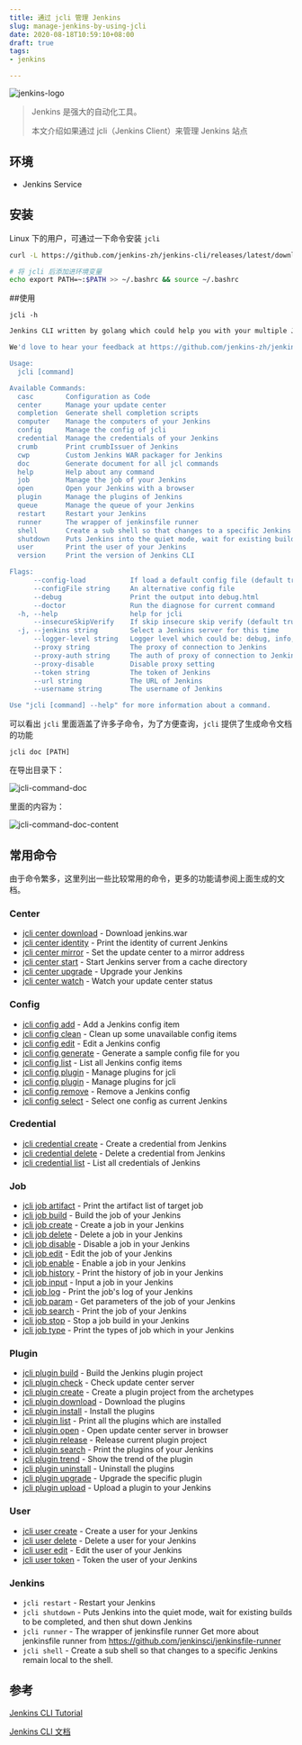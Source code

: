 ```yaml
---
title: 通过 jcli 管理 Jenkins
slug: manage-jenkins-by-using-jcli
date: 2020-08-18T10:59:10+08:00
draft: true
tags:
- jenkins

---
```


![jenkins-logo](https://blog-1252790741.cos.ap-shanghai.myqcloud.com/uPic/logo-jenkins.png)



> Jenkins 是强大的自动化工具。
>
> 本文介绍如果通过 jcli（Jenkins Client）来管理 Jenkins 站点

<!--more-->

## 环境

- Jenkins Service

## 安装

Linux 下的用户，可通过一下命令安装 `jcli`

```bash
curl -L https://github.com/jenkins-zh/jenkins-cli/releases/latest/download/jcli-linux-amd64.tar.gz|tar xzv

# 将 jcli 后添加进环境变量
echo export PATH=~:$PATH >> ~/.bashrc && source ~/.bashrc
```

##使用

`jcli -h` 

```bash
Jenkins CLI written by golang which could help you with your multiple Jenkins,

We'd love to hear your feedback at https://github.com/jenkins-zh/jenkins-cli/issues

Usage:
  jcli [command]

Available Commands:
  casc        Configuration as Code
  center      Manage your update center
  completion  Generate shell completion scripts
  computer    Manage the computers of your Jenkins
  config      Manage the config of jcli
  credential  Manage the credentials of your Jenkins
  crumb       Print crumbIssuer of Jenkins
  cwp         Custom Jenkins WAR packager for Jenkins
  doc         Generate document for all jcl commands
  help        Help about any command
  job         Manage the job of your Jenkins
  open        Open your Jenkins with a browser
  plugin      Manage the plugins of Jenkins
  queue       Manage the queue of your Jenkins
  restart     Restart your Jenkins
  runner      The wrapper of jenkinsfile runner
  shell       Create a sub shell so that changes to a specific Jenkins remain local to the shell.
  shutdown    Puts Jenkins into the quiet mode, wait for existing builds to be completed, and then shut down Jenkins
  user        Print the user of your Jenkins
  version     Print the version of Jenkins CLI

Flags:
      --config-load           If load a default config file (default true)
      --configFile string     An alternative config file
      --debug                 Print the output into debug.html
      --doctor                Run the diagnose for current command
  -h, --help                  help for jcli
      --insecureSkipVerify    If skip insecure skip verify (default true)
  -j, --jenkins string        Select a Jenkins server for this time
      --logger-level string   Logger level which could be: debug, info, warn, error (default "warn")
      --proxy string          The proxy of connection to Jenkins
      --proxy-auth string     The auth of proxy of connection to Jenkins
      --proxy-disable         Disable proxy setting
      --token string          The token of Jenkins
      --url string            The URL of Jenkins
      --username string       The username of Jenkins

Use "jcli [command] --help" for more information about a command.
```

可以看出 `jcli` 里面涵盖了许多子命令，为了方便查询，`jcli` 提供了生成命令文档的功能

`jcli doc [PATH]` 

在导出目录下：

![jcli-command-doc](https://blog-1252790741.cos.ap-shanghai.myqcloud.com/uPic/jcli-command-doc.png)

里面的内容为：

![jcli-command-doc-content](https://blog-1252790741.cos.ap-shanghai.myqcloud.com/uPic/jcli-command-doc-content.png)

## 常用命令

由于命令繁多，这里列出一些比较常用的命令，更多的功能请参阅上面生成的文档。

### Center

* [jcli center download](/commands/jcli_center_download/)	 - Download jenkins.war
* [jcli center identity](/commands/jcli_center_identity/)	 - Print the identity of current Jenkins
* [jcli center mirror](/commands/jcli_center_mirror/)	 - Set the update center to a mirror address
* [jcli center start](/commands/jcli_center_start/)	 - Start Jenkins server from a cache directory
* [jcli center upgrade](/commands/jcli_center_upgrade/)	 - Upgrade your Jenkins
* [jcli center watch](/commands/jcli_center_watch/)	 - Watch your update center status

### Config

* [jcli config add](/commands/jcli_config_add/)	 - Add a Jenkins config item
* [jcli config clean](/commands/jcli_config_clean/)	 - Clean up some unavailable config items
* [jcli config edit](/commands/jcli_config_edit/)	 - Edit a Jenkins config
* [jcli config generate](/commands/jcli_config_generate/)	 - Generate a sample config file for you
* [jcli config list](/commands/jcli_config_list/)	 - List all Jenkins config items
* [jcli config plugin](/commands/jcli_config_plugin/)	 - Manage plugins for jcli
* [jcli config plugin](/commands/jcli_config_plugin/)	 - Manage plugins for jcli
* [jcli config remove](/commands/jcli_config_remove/)	 - Remove a Jenkins config
* [jcli config select](/commands/jcli_config_select/)	 - Select one config as current Jenkins

### Credential

* [jcli credential create](/commands/jcli_credential_create/)	 - Create a credential from Jenkins
* [jcli credential delete](/commands/jcli_credential_delete/)	 - Delete a credential from Jenkins
* [jcli credential list](/commands/jcli_credential_list/)	 - List all credentials of Jenkins

### Job

* [jcli job artifact](/commands/jcli_job_artifact/)	 - Print the artifact list of target job
* [jcli job build](/commands/jcli_job_build/)	 - Build the job of your Jenkins
* [jcli job create](/commands/jcli_job_create/)	 - Create a job in your Jenkins
* [jcli job delete](/commands/jcli_job_delete/)	 - Delete a job in your Jenkins
* [jcli job disable](/commands/jcli_job_disable/)	 - Disable a job in your Jenkins
* [jcli job edit](/commands/jcli_job_edit/)	 - Edit the job of your Jenkins
* [jcli job enable](/commands/jcli_job_enable/)	 - Enable a job in your Jenkins
* [jcli job history](/commands/jcli_job_history/)	 - Print the history of job in your Jenkins
* [jcli job input](/commands/jcli_job_input/)	 - Input a job in your Jenkins
* [jcli job log](/commands/jcli_job_log/)	 - Print the job's log of your Jenkins
* [jcli job param](/commands/jcli_job_param/)	 - Get parameters of the job of your Jenkins
* [jcli job search](/commands/jcli_job_search/)	 - Print the job of your Jenkins
* [jcli job stop](/commands/jcli_job_stop/)	 - Stop a job build in your Jenkins
* [jcli job type](/commands/jcli_job_type/)	 - Print the types of job which in your Jenkins

### Plugin

* [jcli plugin build](/commands/jcli_plugin_build/)	 - Build the Jenkins plugin project
* [jcli plugin check](/commands/jcli_plugin_check/)	 - Check update center server
* [jcli plugin create](/commands/jcli_plugin_create/)	 - Create a plugin project from the archetypes
* [jcli plugin download](/commands/jcli_plugin_download/)	 - Download the plugins
* [jcli plugin install](/commands/jcli_plugin_install/)	 - Install the plugins
* [jcli plugin list](/commands/jcli_plugin_list/)	 - Print all the plugins which are installed
* [jcli plugin open](/commands/jcli_plugin_open/)	 - Open update center server in browser
* [jcli plugin release](/commands/jcli_plugin_release/)	 - Release current plugin project
* [jcli plugin search](/commands/jcli_plugin_search/)	 - Print the plugins of your Jenkins
* [jcli plugin trend](/commands/jcli_plugin_trend/)	 - Show the trend of the plugin
* [jcli plugin uninstall](/commands/jcli_plugin_uninstall/)	 - Uninstall the plugins
* [jcli plugin upgrade](/commands/jcli_plugin_upgrade/)	 - Upgrade the specific plugin
* [jcli plugin upload](/commands/jcli_plugin_upload/)	 - Upload a plugin  to your Jenkins

### User

* [jcli user create](/commands/jcli_user_create/)	 - Create a user for your Jenkins
* [jcli user delete](/commands/jcli_user_delete/)	 - Delete a user for your Jenkins
* [jcli user edit](/commands/jcli_user_edit/)	 - Edit the user of your Jenkins
* [jcli user token](/commands/jcli_user_token/)	 - Token the user of your Jenkins

### Jenkins

- `jcli restart`  - Restart your Jenkins
- `jcli shutdown` - Puts Jenkins into the quiet mode, wait for existing builds to be completed, and then shut down Jenkins
- `jcli runner`  - The wrapper of jenkinsfile runner
  Get more about jenkinsfile runner from https://github.com/jenkinsci/jenkinsfile-runner
- `jcli shell` - Create a sub shell so that changes to a specific Jenkins remain local to the shell.

## 参考

[Jenkins CLI Tutorial](https://jenkins-zh.cn/tutorial/management/cli/jcli/)

[Jenkins CLI 文档](https://jcli.jenkins-zh.cn/)



## 

